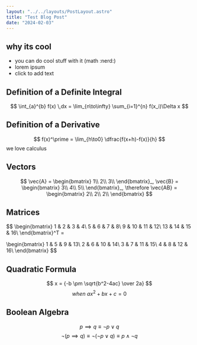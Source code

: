 ```yaml
---
layout: "../../layouts/PostLayout.astro"
title: "Test Blog Post"
date: "2024-02-03"
---
```


## why its cool
 - you can do cool stuff with it (math :nerd:)
 - lorem ipsum
 - click to add text
## Definition of a Definite Integral
$$
\int_{a}^{b} f(x) \,dx = \lim_{n\to\infty} \sum_{i=1}^{n} f(x_i)\Delta x
$$
## Definition of a Derivative
$$
f(x)^\prime = \lim_{h\to0} \dfrac{f(x+h)-f(x)}{h}
$$
we love calculus
## Vectors
$$
\vec{A} = \begin{bmatrix}
1\\
2\\
3\\
\end{bmatrix}_,
\vec{B} = \begin{bmatrix}
3\\
4\\
5\\
\end{bmatrix}_, \therefore \vec{AB} = \begin{bmatrix}
2\\
2\\
2\\
\end{bmatrix}
$$
## Matrices
$$
\begin{bmatrix}
1 & 2 & 3 & 4\\
5 & 6 & 7 & 8\\
9 & 10 & 11 & 12\\
13 & 14 & 15 & 16\\
\end{bmatrix}^T = 

\begin{bmatrix}
1 & 5 & 9 & 13\\
2 & 6 & 10 & 14\\
3 & 7 & 11 & 15\\
4 & 8 & 12 & 16\\
\end{bmatrix}
$$
## Quadratic Formula
$$
x = {-b \pm \sqrt{b^2-4ac} \over 2a}
$$
$$
when\ ax^2+bx+c=0
$$
## Boolean Algebra
$$
p \implies q \equiv \neg p \lor q
$$
$$
\neg (p \implies q) \equiv \neg (\neg p \lor q) \equiv p \land \neg q
$$
